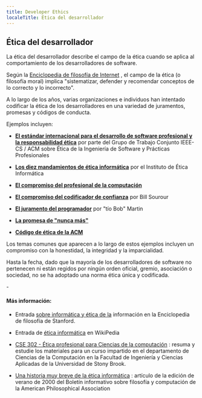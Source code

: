 ```yaml
---
title: Developer Ethics
localeTitle: Ética del desarrollador
---
```

## Ética del desarrollador

La ética del desarrollador describe el campo de la ética cuando se aplica al comportamiento de los desarrolladores de software.

Según la [Enciclopedia de filosofía de Internet](http://www.iep.utm.edu/ethics/) , el campo de la ética (o filosofía moral) implica "sistematizar, defender y recomendar conceptos de lo correcto y lo incorrecto".

A lo largo de los años, varias organizaciones e individuos han intentado codificar la ética de los desarrolladores en una variedad de juramentos, promesas y códigos de conducta.

Ejemplos incluyen:

*   [**El estándar internacional para el desarrollo de software profesional y la responsabilidad ética**](http://seeri.etsu.edu/TheSECode.htm) por parte del Grupo de Trabajo Conjunto IEEE-CS / ACM sobre Ética de la Ingeniería de Software y Prácticas Profesionales
    
*   [**Los diez mandamientos de ética informática**](http://computerethicsinstitute.org/publications/tencommandments.html) por el Instituto de Ética Informática
    
*   [**El compromiso del profesional de la computación**](http://pledge-of-the-computing-professional.org/home-page/the-oath)
    
*   [**El compromiso del codificador de confianza**](https://medium.com/@BillSourour/the-trustworthy-coders-pledge-aa5ba046c5aa) por Bill Sourour
    
*   [**El juramento del programador**](https://www.youtube.com/watch?v=36NgPu9OyRM&list=PLWKjhJtqVAbno-B4RmJHCDO0ZUKC2tpUQ) por "tío Bob" Martin
    
*   [**La promesa de "nunca más"**](http://neveragain.tech)
    
*   [**Código de ética de la ACM**](http://www.acm.org/about-acm/acm-code-of-ethics-and-professional-conduct)
    

Los temas comunes que aparecen a lo largo de estos ejemplos incluyen un compromiso con la honestidad, la integridad y la imparcialidad.

Hasta la fecha, dado que la mayoría de los desarrolladores de software no pertenecen ni están regidos por ningún orden oficial, gremio, asociación o sociedad, no se ha adoptado una norma ética única y codificada.

\-

#### Más información:

*   Entrada [sobre informática y ética de la](https://plato.stanford.edu/archives/win2014/entries/ethics-computer/) información en la Enciclopedia de filosofía de Stanford.
    
*   Entrada de [ética informática](https://en.wikipedia.org/wiki/Computer_ethics) en WikiPedia
    
*   [CSE 302 - Ética profesional para Ciencias de la computación](http://www3.cs.stonybrook.edu/~mueller/teaching/cse302/) : resuma y estudie los materiales para un curso impartido en el departamento de Ciencias de la Computación en la Facultad de Ingeniería y Ciencias Aplicadas de la Universidad de Stony Brook.
    
*   [Una historia muy breve de la ética informática](https://web.archive.org/web/20080418122849/http://www.southernct.edu/organizations/rccs/resources/research/introduction/bynum_shrt_hist.html) : artículo de la edición de verano de 2000 del Boletín informativo sobre filosofía y computación de la American Philosophical Association
